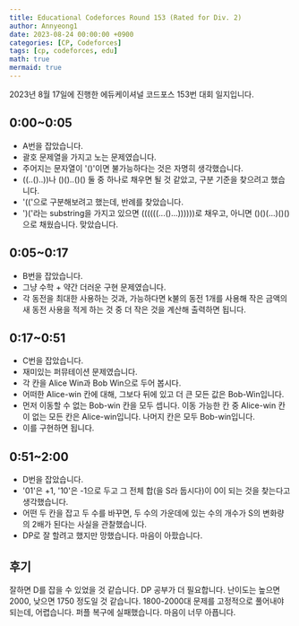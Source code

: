 ```yaml
---
title: Educational Codeforces Round 153 (Rated for Div. 2)
author: Annyeong1
date: 2023-08-24 00:00:00 +0900
categories: [CP, Codeforces]
tags: [cp, codeforces, edu]
math: true
mermaid: true
---
```

2023년 8월 17일에 진행한 에듀케이셔널 코드포스 153번 대회 일지입니다.

## 0:00~0:05
- A번을 잡았습니다.
- 괄호 문제열을 가지고 노는 문제였습니다.
- 주어지는 문자열이 '()'이면 불가능하다는 것은 자명히 생각했습니다.
- ((..()..))나 ()()..()() 둘 중 하나로 채우면 될 것 같았고, 구분 기준을 찾으려고 했습니다.
- '(('으로 구분해보려고 했는데, 반례를 찾았습니다.
- ')('라는 substring을 가지고 있으면 ((((((...()...))))))로 채우고, 아니면 ()()(...)()()으로 채웠습니다. 맞았습니다.

## 0:05~0:17
- B번을 잡았습니다.
- 그냥 수학 + 약간 더러운 구현 문제였습니다.
- 각 동전을 최대한 사용하는 것과, 가능하다면 k불의 동전 1개를 사용해 작은 금액의 새 동전 사용을 적게 하는 것 중 더 작은 것을 계산해 출력하면 됩니다.

## 0:17~0:51
- C번을 잡았습니다.
- 재미있는 퍼뮤테이션 문제였습니다.
- 각 칸을 Alice Win과 Bob Win으로 두어 봅시다.
- 어떠한 Alice-win 칸에 대해, 그보다 뒤에 있고 더 큰 모든 값은 Bob-Win입니다.
- 먼저 이동할 수 없는 Bob-win 칸을 모두 셉니다. 이동 가능한 칸 중 Alice-win 칸이 없는 모든 칸은 Alice-win입니다. 나머지 칸은 모두 Bob-win입니다.
- 이를 구현하면 됩니다.

## 0:51~2:00
- D번을 잡았습니다.
- '01'은 +1, '10'은 -1으로 두고 그 전체 합(을 S라 둡시다)이 0이 되는 것을 찾는다고 생각했습니다.
- 어떤 두 칸을 잡고 두 수를 바꾸면, 두 수의 가운데에 있는 수의 개수가 S의 변화량의 2배가 된다는 사실을 관찰했습니다.
- DP로 잘 할려고 했지만 망했습니다. 마음이 아팠습니다.

## 후기
잘하면 D를 잡을 수 있었을 것 같습니다. DP 공부가 더 필요합니다.
난이도는 높으면 2000, 낮으면 1750 정도일 것 같습니다. 1800-2000대 문제를 고정적으로 풀어내야 되는데, 어렵습니다.
퍼플 복구에 실패했습니다. 마음이 너무 아픕니다.
